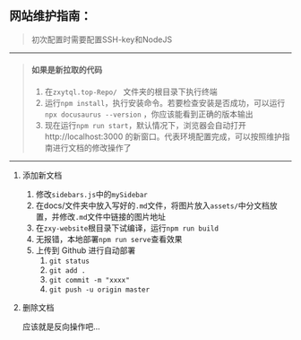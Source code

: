 ## 网站维护指南：

> 初次配置时需要配置SSH-key和NodeJS

---

> #### 如果是新拉取的代码
>
> 1. 在`zxytql.top-Repo/ ` 文件夹的根目录下执行终端
> 2. 运行`npm install`，执行安装命令。若要检查安装是否成功，可以运行`npx docusaurus --version` ，你应该能看到正确的版本输出
> 3. 现在运行`npm run start`，默认情况下，浏览器会自动打开 http://localhost:3000 的新窗口。代表环境配置完成，可以按照维护指南进行文档的修改操作了

---

1. 添加新文档
   1. 修改`sidebars.js`中的`mySidebar`
   2. 在docs/文件夹中放入写好的`.md`文件，将图片放入`assets/`中分文档放置，并修改`.md`文件中链接的图片地址
   3. 在`zxy-website`根目录下试编译，运行`npm run build`
   4. 无报错，本地部署`npm run serve`查看效果
   5. 上传到 Github 进行自动部署
      1. `git status`
      2. `git add .`
      3. `git commit -m "xxxx"`
      4. `git push -u origin master`

2. 删除文档

   应该就是反向操作吧...





